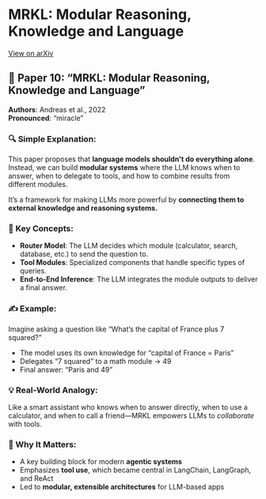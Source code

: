 # MRKL: Modular Reasoning, Knowledge and Language
[View on arXiv](https://arxiv.org/abs/2205.00445)

## 📄 Paper 10: “MRKL: Modular Reasoning, Knowledge and Language”
**Authors**: Andreas et al., 2022  
**Pronounced**: “miracle”

### 🔍 Simple Explanation:
This paper proposes that **language models shouldn't do everything alone**. Instead, we can build **modular systems** where the LLM knows when to answer, when to delegate to tools, and how to combine results from different modules.

It’s a framework for making LLMs more powerful by **connecting them to external knowledge and reasoning systems.**

### 🧠 Key Concepts:
- **Router Model**: The LLM decides which module (calculator, search, database, etc.) to send the question to.
- **Tool Modules**: Specialized components that handle specific types of queries.
- **End-to-End Inference**: The LLM integrates the module outputs to deliver a final answer.

### ✍️ Example:
Imagine asking a question like “What’s the capital of France plus 7 squared?”  
- The model uses its own knowledge for “capital of France = Paris”
- Delegates “7 squared” to a math module → 49
- Final answer: “Paris and 49”

### 💡 Real-World Analogy:
Like a smart assistant who knows when to answer directly, when to use a calculator, and when to call a friend—MRKL empowers LLMs to *collaborate* with tools.

### 🧩 Why It Matters:
- A key building block for modern **agentic systems**  
- Emphasizes **tool use**, which became central in LangChain, LangGraph, and ReAct  
- Led to **modular, extensible architectures** for LLM-based apps